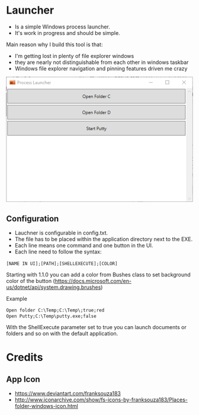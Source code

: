 # Launcher
- Is a simple Windows process launcher.
- It's work in progress and should be simple.

Main reason why I build this tool is that:
- I'm getting lost in plenty of file explorer windows 
- they are nearly not distinguishable from each other in windows taskbar
- Windows file explorer navigation and pinning features driven me crazy

![AppWindow](https://github.com/viper3400/Launcher/blob/master/ProcessLauncher.png)

## Configuration

- Lauchner is configurable in config.txt. 
- The file has to be placed within the application directory next to the EXE. 
- Each line means one command and one button in the UI.
- Each line need to follow the syntax:

```[NAME IN UI];[PATH];[SHELLEXECUTE];[COLOR]```

Starting with 1.1.0 you can add a color from Bushes class to set  background color of the button (https://docs.microsoft.com/en-us/dotnet/api/system.drawing.brushes)

Example

```
Open folder C:\Temp;C:\Temp\;true;red
Open Putty;C:\Temp\putty.exe;false
```

With the ShellExecute parameter set to true you can launch documents or folders and so on with the default application.

# Credits
## App Icon
* https://www.deviantart.com/franksouza183
* http://www.iconarchive.com/show/fs-icons-by-franksouza183/Places-folder-windows-icon.html
